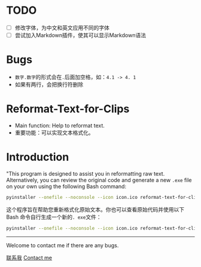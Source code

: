 # TODO
- [ ] 修改字体，为中文和英文应用不同的字体
- [ ] 尝试加入Markdown插件，使其可以显示Markdown语法

# Bugs
+ `数字.数字`的形式会在`.`后面加空格，如：`4.1 -> 4. 1`
+ 如果有两行，会把换行符删除

# Reformat-Text-for-Clips

+ Main function: Help to reformat text.
+ 重要功能：可以实现文本格式化。

# Introduction

"This program is designed to assist you in reformatting raw text. Alternatively, you can review the original code and generate a new `.exe` file on your own using the following Bash command:

```bash
pyinstaller --onefile --noconsole --icon icon.ico reformat-text-for-clips.py
```

这个程序旨在帮助您重新格式化原始文本。你也可以查看原始代码并使用以下 Bash 命令自行生成一个新的`. exe`文件：

```bash
pyinstaller --onefile --noconsole --icon icon.ico reformat-text-for-clips.py
```

---

Welcome to contact me if there are any bugs.

[联系我](mailto:zjkljd@163.com)
[Contact me](mailto:zjkljd@163.com)
